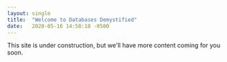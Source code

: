 ```yaml
---
layout: single
title:  "Welcome to Databases Demystified"
date:   2020-05-16 14:58:18 -0500
---
```


This site is under construction, but we'll have more content coming for you soon.
